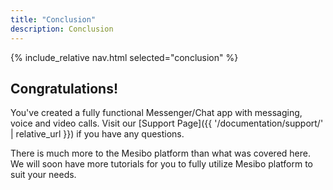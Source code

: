 ```yaml
---
title: "Conclusion"
description: Conclusion
---
```

{% include_relative nav.html selected="conclusion" %}

## Congratulations!

You've created a fully functional Messenger/Chat app with messaging, voice and video calls. Visit our [Support Page]({{ '/documentation/support/' | relative_url }}) if you have any questions. 

There is much more to the Mesibo platform than what was covered here. We will soon have more tutorials for you to fully utilize Mesibo platform to suit your needs. 




